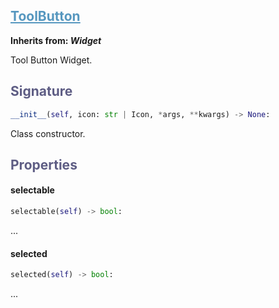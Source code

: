 

## <h2 style="color: #5697bf;"><u>ToolButton</u></h2>


**Inherits from: _Widget_**

Tool Button Widget.


### <h2 style="color: #5e5d84;">Signature</h2>

```python
__init__(self, icon: str | Icon, *args, **kwargs) -> None:
```

Class constructor.


### <h2 style="color: #5e5d84;">Properties</h2>


#### selectable

```python
selectable(self) -> bool:
```

...

#### selected

```python
selected(self) -> bool:
```

...

